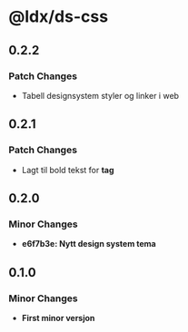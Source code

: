 # @ldx/ds-css

## 0.2.2

### Patch Changes

- Tabell designsystem styler og linker i web

## 0.2.1

### Patch Changes

- Lagt til bold tekst for <b> tag

## 0.2.0

### Minor Changes

- e6f7b3e: Nytt design system tema

## 0.1.0

### Minor Changes

- First minor versjon
